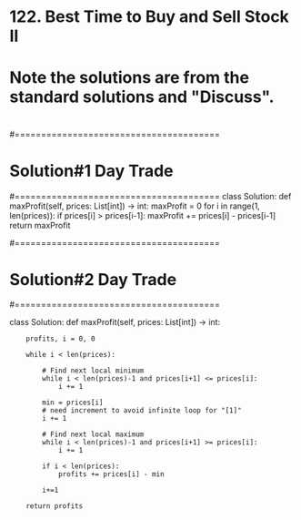 # 122. Best Time to Buy and Sell Stock II
#
# Note the solutions are from the standard solutions and "Discuss".
#
#=======================================
# Solution#1 Day Trade
#=======================================
class Solution:
    def maxProfit(self, prices: List[int]) -> int:
        maxProfit = 0
        for i in range(1, len(prices)):
            if prices[i] > prices[i-1]:
                maxProfit += prices[i] - prices[i-1]
        return maxProfit
        
#=======================================
# Solution#2 Day Trade
#=======================================

class Solution:
    def maxProfit(self, prices: List[int]) -> int:
        
        profits, i = 0, 0
        
        while i < len(prices):
            
            # Find next local minimum
            while i < len(prices)-1 and prices[i+1] <= prices[i]:
                i += 1
            
            min = prices[i]
            # need increment to avoid infinite loop for "[1]"
            i += 1
            
            # Find next local maximum
            while i < len(prices)-1 and prices[i+1] >= prices[i]:
                i += 1
            
            if i < len(prices):
                profits += prices[i] - min
                
            i+=1
                
        return profits
            
